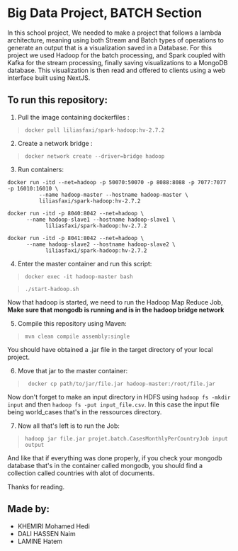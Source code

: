 # Big Data Project, BATCH Section
In this school project, We needed to make a project that follows a lambda architecture, meaning using both Stream and Batch types of operations to generate an output that is a visualization saved in a Database.
For this project we used Hadoop for the batch processing, and Spark coupled with Kafka for the stream processing, finally saving visualizations to a MongoDB database.
This visualization is then read and offered to clients using a web interface built using NextJS.


## To run this repository:
  1. Pull the image containing dockerfiles :
  >`docker pull liliasfaxi/spark-hadoop:hv-2.7.2`
  2. Create a network bridge :
  > `docker network create --driver=bridge hadoop`
  3. Run containers:
  ```
  docker run -itd --net=hadoop -p 50070:50070 -p 8088:8088 -p 7077:7077 -p 16010:16010 \
            --name hadoop-master --hostname hadoop-master \
            liliasfaxi/spark-hadoop:hv-2.7.2

  docker run -itd -p 8040:8042 --net=hadoop \
        --name hadoop-slave1 --hostname hadoop-slave1 \
              liliasfaxi/spark-hadoop:hv-2.7.2

  docker run -itd -p 8041:8042 --net=hadoop \
        --name hadoop-slave2 --hostname hadoop-slave2 \
              liliasfaxi/spark-hadoop:hv-2.7.2 
 ```
     
 4. Enter the master container and run this script:
  > `docker exec -it hadoop-master bash`
  
  > `./start-hadoop.sh`
  
  Now that hadoop is started, we need to run the Hadoop Map Reduce Job, **Make sure that mongodb is running and is in the hadoop bridge network**
  
 5. Compile this repository using Maven:
  > `mvn clean compile assembly:single`
  
 You should have obtained a .jar file in the target directory of your local project.
 
 6. Move that jar to the master container:
 > ` docker cp path/to/jar/file.jar hadoop-master:/root/file.jar`
 
 Now don't forget to make an input directory in HDFS using `hadoop fs -mkdir input` and then `hadoop fs -put input_file.csv`. In this case the input file being world_cases that's in the ressources directory.
 
 7. Now all that's left is to run the Job:
 >`hadoop jar file.jar projet.batch.CasesMonthlyPerCountryJob input output`
 
 And like that if everything was done properly, if you check your mongodb database that's in the container called mongodb, you should find a collection called countries with alot of documents.
 
 Thanks for reading.
 ## Made by:
  - KHEMIRI Mohamed Hedi 
  - DALI HASSEN Naim
  - LAMINE Hatem
